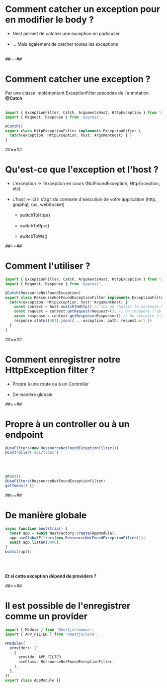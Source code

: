 # Comment catcher un exception pour en modifier le body ?
- Nest permet de catcher une exception en particulier <br/><br/>
- ... Mais également de catcher toutes les exceptions <br/><br/>

##==##

<!-- .slide: class="with-code inconsolata" -->
# Comment catcher une exception ?
Par une classe implémentant ExceptionFilter précédée de l'annotation **@Catch** <br/><br/>

```typescript
import { ExceptionFilter, Catch, ArgumentsHost, HttpException } from '@nestjs/common';
import { Request, Response } from 'express';

@Catch()
export class HttpExceptionFilter implements ExceptionFilter {
  catch(exception: HttpException, host: ArgumentHost) { }  
}
```
<!-- .element: class="big-code" -->

##==##

# Qu'est-ce que l'exception et l'host ?
- L'exception -> l'exception en cours (NotFoundException, HttpException, etc) <br/><br/>
- L'host -> ici il s'agit du contexte d'exécution de votre application (http, graphql, rpc, webSocket)<br/><br/>
    - switchToHttp() <br/><br/>
    - switchToRpc()<br/><br/>
    - switchToWs()

##==##

<!-- .slide: class="with-code inconsolata" -->
# Comment l'utiliser ?
```typescript
import { ExceptionFilter, Catch, ArgumentsHost, HttpException } from '@nestjs/common';
import { Request, Response } from 'express';

@Catch(RessourceNotFoundException)
export class RessourceNotFoundExceptionFilter implements ExceptionFilter {
  catch(exception: HttpException, host: ArgumentHost) {
    const context = host.switchToHttp() // Ici on choisit le contexte http car il s'agit d'une API rest
    const request = context.getRequest<Request>(); // On récupère l'objet requête et on le type en Request Express
    const response = context.getResponse<Response>() // On récupère l'objet réponse et on le type en Response Express
    response.status(404).json({ ...exception, path: request.url })
  }  
}
```
<!-- .element: class="medium-code" -->

##==##

# Comment enregistrer notre HttpException filter ?

- Propre à une route ou à un Controller <br/><br/>
- De manière globale

##==##

<!-- .slide: class="with-code inconsolata" -->
# Propre à un controller ou à un endpoint

```typescript
@UseFilters(new RessourceNotFoundExceptionFilter())
@Controller('api/todos')
```
<!-- .element: class="big-code" -->

<br/><br/>

```typescript
@Post()
@UseFilters(RessourceNotFoundExceptionFilter)
getTodos() {}
```
<!--.element: class="big-code" -->

##==##

<!-- .slide: class="with-code inconsolata" -->
# De manière globale

```typescript
async function bootstrap() {
  const app = await NestFactory.create(AppModule);
  app.useGlobalFilters(new RessourceNotFoundExceptionFilter());
  await app.listen(3000);
}
bootstrap();
```
<!-- .element: class="big-code" -->
<br/><br/>

**Et si cette exception dépend de providers ?**

##==##

<!-- .slide: class="with-code inconsolata" -->
# Il est possible de l'enregistrer comme un provider

```typescript
import { Module } from '@nestjs/common';
import { APP_FILTER } from '@nestjs/core';

@Module({
  providers: [
    {
      provide: APP_FILTER,
      useClass: RessourceNotFoundExceptionFilter,
    },
  ],
})
export class AppModule {}
```
<!-- .element: class="medium-code" -->
